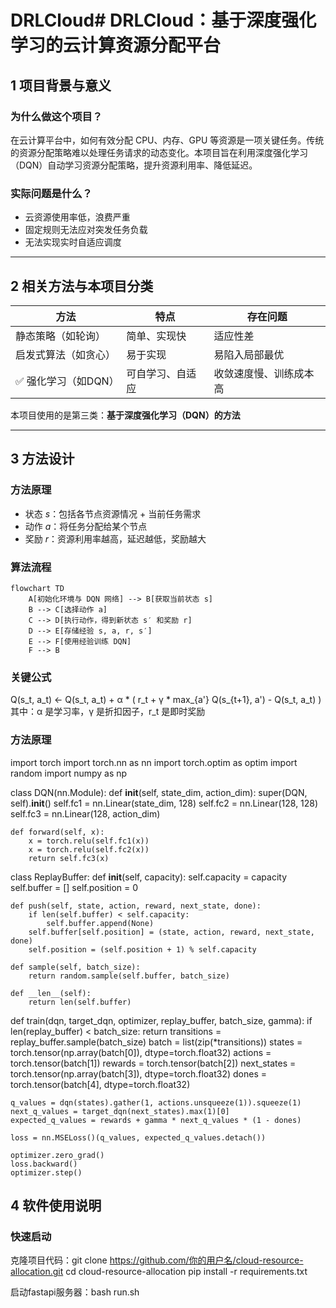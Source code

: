 # DRLCloud# DRLCloud：基于深度强化学习的云计算资源分配平台

## 1️ 项目背景与意义

### 为什么做这个项目？

在云计算平台中，如何有效分配 CPU、内存、GPU 等资源是一项关键任务。传统的资源分配策略难以处理任务请求的动态变化。本项目旨在利用深度强化学习（DQN）自动学习资源分配策略，提升资源利用率、降低延迟。

### 实际问题是什么？

- 云资源使用率低，浪费严重
- 固定规则无法应对突发任务负载
- 无法实现实时自适应调度

---

## 2️ 相关方法与本项目分类

| 方法 | 特点 | 存在问题 |
|------|------|----------|
| 静态策略（如轮询） | 简单、实现快 | 适应性差 |
| 启发式算法（如贪心） | 易于实现 | 易陷入局部最优 |
| ✅ 强化学习（如DQN） | 可自学习、自适应 | 收敛速度慢、训练成本高 |

本项目使用的是第三类：**基于深度强化学习（DQN）的方法**

---

## 3️ 方法设计

### 方法原理

- 状态 $s$：包括各节点资源情况 + 当前任务需求
- 动作 $a$：将任务分配给某个节点
- 奖励 $r$：资源利用率越高，延迟越低，奖励越大

### 算法流程
```mermaid
flowchart TD
    A[初始化环境与 DQN 网络] --> B[获取当前状态 s]
    B --> C[选择动作 a]
    C --> D[执行动作，得到新状态 s′ 和奖励 r]
    D --> E[存储经验 s, a, r, s′]
    E --> F[使用经验训练 DQN]
    F --> B
```

### 关键公式
Q(s_t, a_t) <- Q(s_t, a_t) + α * ( r_t + γ * max_{a'} Q(s_{t+1}, a') - Q(s_t, a_t) )
其中：α 是学习率，γ 是折扣因子，r_t 是即时奖励

### 方法原理
import torch
import torch.nn as nn
import torch.optim as optim
import random
import numpy as np

class DQN(nn.Module):
    def __init__(self, state_dim, action_dim):
        super(DQN, self).__init__()
        self.fc1 = nn.Linear(state_dim, 128)
        self.fc2 = nn.Linear(128, 128)
        self.fc3 = nn.Linear(128, action_dim)

    def forward(self, x):
        x = torch.relu(self.fc1(x))
        x = torch.relu(self.fc2(x))
        return self.fc3(x)

class ReplayBuffer:
    def __init__(self, capacity):
        self.capacity = capacity
        self.buffer = []
        self.position = 0

    def push(self, state, action, reward, next_state, done):
        if len(self.buffer) < self.capacity:
            self.buffer.append(None)
        self.buffer[self.position] = (state, action, reward, next_state, done)
        self.position = (self.position + 1) % self.capacity

    def sample(self, batch_size):
        return random.sample(self.buffer, batch_size)

    def __len__(self):
        return len(self.buffer)

def train(dqn, target_dqn, optimizer, replay_buffer, batch_size, gamma):
    if len(replay_buffer) < batch_size:
        return
    transitions = replay_buffer.sample(batch_size)
    batch = list(zip(*transitions))
    states = torch.tensor(np.array(batch[0]), dtype=torch.float32)
    actions = torch.tensor(batch[1])
    rewards = torch.tensor(batch[2])
    next_states = torch.tensor(np.array(batch[3]), dtype=torch.float32)
    dones = torch.tensor(batch[4], dtype=torch.float32)

    q_values = dqn(states).gather(1, actions.unsqueeze(1)).squeeze(1)
    next_q_values = target_dqn(next_states).max(1)[0]
    expected_q_values = rewards + gamma * next_q_values * (1 - dones)

    loss = nn.MSELoss()(q_values, expected_q_values.detach())

    optimizer.zero_grad()
    loss.backward()
    optimizer.step()

## 4 软件使用说明

### 快速启动
克隆项目代码：git clone https://github.com/你的用户名/cloud-resource-allocation.git
cd cloud-resource-allocation
pip install -r requirements.txt

启动fastapi服务器：bash run.sh


